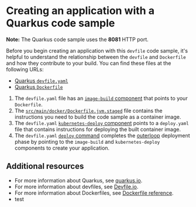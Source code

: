 # Creating an application with a Quarkus code sample

**Note:** The Quarkus code sample uses the **8081** HTTP port.

Before you begin creating an application with this `devfile` code sample, it's helpful to understand the relationship between the `devfile` and `Dockerfile` and how they contribute to your build. You can find these files at the following URLs:

* [Quarkus `devfile.yaml`](./devfile.yaml)
* [Quarkus `Dockerfile`](./src/main/docker/Dockerfile.jvm.staged)

1. The `devfile.yaml` file has an [`image-build` component](./devfile.yaml#L25-L31) that points to your `Dockerfile`.
2. The [`src/main/docker/Dockerfile.jvm.staged`](./src/main/docker/Dockerfile.jvm.staged) file contains the instructions you need to build the code sample as a container image.
3. The `devfile.yaml` [`kubernetes-deploy` component](./devfile.yaml#L32-L44) points to a `deploy.yaml` file that contains instructions for deploying the built container image.
4. The `devfile.yaml` [`deploy` command](./devfile.yaml#L46-L59) completes the [outerloop](https://devfile.io/docs/2.2.0/innerloop-vs-outerloop) deployment phase by pointing to the `image-build` and `kubernetes-deploy` components to create your application.

## Additional resources

* For more information about Quarkus, see [quarkus.io](https://quarkus.io/).
* For more information about devfiles, see [Devfile.io](https://devfile.io/).
* For more information about Dockerfiles, see [Dockerfile reference](https://docs.docker.com/engine/reference/builder/).
* test
